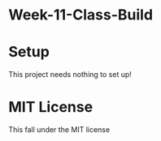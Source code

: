 # Week-11-Class-Build

# Setup
This project needs nothing to set up!

# MIT License
This fall under the MIT license